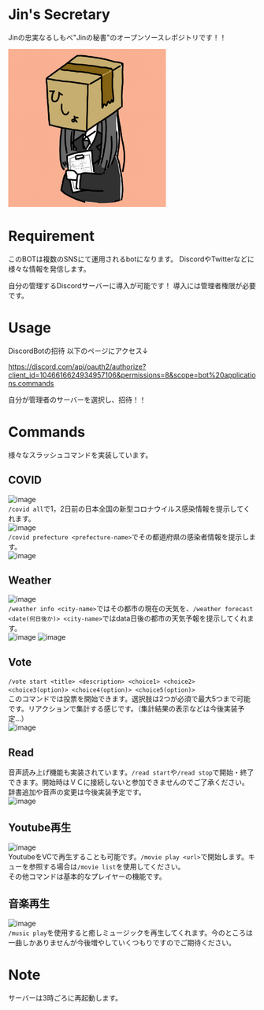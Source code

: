 # Jin's Secretary
 
Jinの忠実なるしもべ"Jinの秘書"のオープンソースレポジトリです！！
<div>
 <img src="img/Secretary-Icon.png" width="320px">
</div>

# Requirement

このBOTは複数のSNSにて運用されるbotになります。
DiscordやTwitterなどに様々な情報を発信します。

自分の管理するDiscordサーバーに導入が可能です！
導入には管理者権限が必要です。
 
# Usage

DiscordBotの招待
以下のページにアクセス↓

https://discord.com/api/oauth2/authorize?client_id=1046616624934957106&permissions=8&scope=bot%20applications.commands

自分が管理者のサーバーを選択し、招待！！

# Commands

様々なスラッシュコマンドを実装しています。

## COVID

![image](https://user-images.githubusercontent.com/58265068/205469111-fbc1c9a5-16dd-4a8a-b89d-a37943ee6909.png)  
`/covid all`で1，2日前の日本全国の新型コロナウイルス感染情報を提示してくれます。  
![image](https://user-images.githubusercontent.com/58265068/205469024-43df54bc-4527-415b-9bea-cee59b19d2f0.png)  
`/covid prefecture <prefecture-name>`でその都道府県の感染者情報を提示します。  
![image](https://user-images.githubusercontent.com/58265068/205469067-c3695637-781c-4554-8685-af98f7bcfa0c.png)  

## Weather

![image](https://user-images.githubusercontent.com/58265068/205469119-1e829956-ed1e-40ad-aef7-63bf8e70dbb3.png)  
`/weather info <city-name>`ではその都市の現在の天気を、`/weather forecast <date(何日後か)> <city-name>`ではdata日後の都市の天気予報を提示してくれます。  
![image](https://user-images.githubusercontent.com/58265068/205469297-f4d6790b-918f-486c-94e2-9ec1e848164e.png)
![image](https://user-images.githubusercontent.com/58265068/205469304-1fc886d7-6f5d-4542-94d1-7ed97f277e58.png)

## Vote
 
`/vote start <title> <description> <choice1> <choice2> <choice3(option)> <choice4(option)> <choice5(option)>`  
このコマンドでは投票を開始できます。選択肢は2つが必須で最大5つまで可能です。リアクションで集計する感じです。（集計結果の表示などは今後実装予定...）  
![image](https://user-images.githubusercontent.com/58265068/205469435-a43ecaa8-6408-4a87-941f-c85cc0ec2ab8.png)

## Read

音声読み上げ機能も実装されています。`/read start`や`/read stop`で開始・終了できます。開始時はＶＣに接続しないと参加できませんのでご了承ください。
辞書追加や音声の変更は今後実装予定です。  
![image](https://user-images.githubusercontent.com/58265068/205469481-d7b61291-cd18-4b65-abed-858d2478bfc0.png)  

## Youtube再生

![image](https://user-images.githubusercontent.com/58265068/205469492-1d0afa51-ce90-41f9-969c-081cc9a02d7b.png)  
YoutubeをVCで再生することも可能です。`/movie play <url>`で開始します。キューを参照する場合は`/movie list`を使用してください。  
その他コマンドは基本的なプレイヤーの機能です。

## 音楽再生
![image](https://user-images.githubusercontent.com/58265068/205469545-aab07118-c7ec-4439-9609-864b915b26f1.png)  
`/music play`を使用すると癒しミュージックを再生してくれます。今のところは一曲しかありませんが今後増やしていくつもりですのでご期待ください。
 
# Note
 
サーバーは3時ごろに再起動します。

